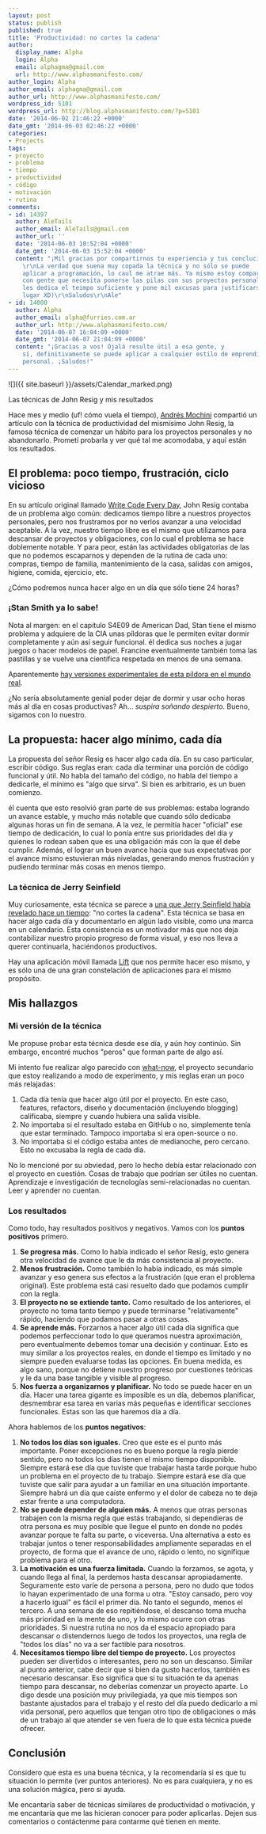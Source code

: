 ```yaml
---
layout: post
status: publish
published: true
title: 'Productividad: no cortes la cadena'
author:
  display_name: Alpha
  login: Alpha
  email: alphagma@gmail.com
  url: http://www.alphasmanifesto.com/
author_login: Alpha
author_email: alphagma@gmail.com
author_url: http://www.alphasmanifesto.com/
wordpress_id: 5101
wordpress_url: http://blog.alphasmanifesto.com/?p=5101
date: '2014-06-02 21:46:22 +0000'
date_gmt: '2014-06-03 02:46:22 +0000'
categories:
- Projects
tags:
- proyecto
- problema
- tiempo
- productividad
- código
- motivación
- rutina
comments:
- id: 14397
  author: AleTails
  author_email: AleTails@gmail.com
  author_url: ''
  date: '2014-06-03 10:52:04 +0000'
  date_gmt: '2014-06-03 15:52:04 +0000'
  content: "¡Mil gracias por compartirnos tu experiencia y tus concluciones!
    \r\nLa verdad que suena muy copada la técnica y no sólo se puede
    aplicar a programación, lo caul me atrae más. Ya mismo estoy compartiendo
    con gente que necesita ponerse las pilas con sus proyectos personales pero no
    les dedica el teimpo suficiente y pone mil excusas para justificarse (Yo en primer
    lugar XD)\r\nSaludos\r\nAle"
- id: 14800
  author: Alpha
  author_email: alpha@furries.com.ar
  author_url: http://www.alphasmanifesto.com/
  date: '2014-06-07 16:04:09 +0000'
  date_gmt: '2014-06-07 21:04:09 +0000'
  content: "¡Gracias a vos! Ojalá resulte útil a esa gente, y
    sí, definitivamente se puede aplicar a cualquier estilo de emprendimiento
    personal. ¡Saludos!"
---
```


![]({{ site.baseurl }}/assets/Calendar_marked.png)

Las técnicas de John Resig y mis resultados


Hace mes y medio (uf! cómo vuela el tiempo), <a href="https://github.com/andresmoschini">Andrés Mochini</a> compartió un artículo con la técnica de productividad del mismísimo John Resig, la famosa técnica de comenzar un hábito para los proyectos personales y no abandonarlo. Prometí probarla y ver qué tal me acomodaba, y aquí están los resultados.

<!--more-->

## El problema: poco tiempo, frustración, ciclo vicioso

En su artículo original llamado <a href="http://ejohn.org/blog/write-code-every-day/">Write Code Every Day</a>,  John Resig contaba de un problema algo común: dedicamos tiempo libre a nuestros proyectos personales, pero nos frustramos por no verlos avanzar a una velocidad aceptable. A la vez, nuestro tiempo libre es el mismo que utilizamos para descansar de proyectos y obligaciones, con lo cual el problema se hace doblemente notable. Y para peor, están las actividades obligatorias de las que no podemos escaparnos y dependen de la rutina de cada uno: compras, tiempo de familia, mantenimiento de la casa, salidas con amigos, higiene, comida, ejercicio, etc.

 ¿Cómo podremos nunca hacer algo en un día que sólo tiene 24 horas?

### ¡Stan Smith ya lo sabe!

Nota al margen: en el capítulo S4E09 de American Dad, Stan tiene el mismo problema y adquiere de la CIA unas píldoras que le permiten evitar dormir completamente y aún así seguir funcional. él dedica sus noches a jugar juegos o hacer modelos de papel. Francine eventualmente también toma las pastillas y se vuelve una científica respetada en menos de una semana.

Aparentemente <a href="http://abcnews.go.com/GMA/DrJohnson/story?id=128275">hay versiones experimentales de esta píldora en el mundo real</a>.

¿No sería absolutamente genial poder dejar de dormir y usar ocho horas más al día en cosas productivas? Ah... _*suspira soñando despierto*_. Bueno, sigamos con lo nuestro.

## La propuesta: hacer algo mínimo, cada día

La propuesta del señor Resig es hacer algo cada día. En su caso particular, escribir código. Sus reglas eran: cada día terminar una porción de código funcional y útil. No habla del tamaño del código, no habla del tiempo a dedicarle, el mínimo es "algo que sirva". Si bien es arbitrario, es un buen comienzo.

él cuenta que esto resolvió gran parte de sus problemas: estaba logrando un avance estable, y mucho más notable que cuando sólo dedicaba algunas horas un fin de semana. A la vez, le permitía hacer "oficial" ese tiempo de dedicación, lo cual lo ponía entre sus prioridades del día y quienes lo rodean saben que es una obligación más con la que él debe cumplir. Además, el lograr un buen avance hacía que sus expectativas por el avance mismo estuvieran más niveladas, generando menos frustración y pudiendo terminar más cosas en menos tiempo.

### La técnica de Jerry Seinfield

Muy curiosamente, esta técnica se parece a <a href="http://lifehacker.com/281626/jerry-seinfelds-productivity-secret">una que Jerry Seinfield había revelado hace un tiempo</a>: "no cortes la cadena". Esta técnica se basa en hacer algo cada día y documentarlo en algún lado visible, como una marca en un calendario. Esta consistencia es un motivador más que nos deja contabilizar nuestro propio progreso de forma visual, y eso nos lleva a querer continuarla, haciéndonos productivos.

Hay una aplicación móvil llamada <a href="https://lift.do/">Lift</a> que nos permite hacer eso mismo, y es sólo una de una gran constelación de aplicaciones para el mismo propósito.

## Mis hallazgos

### Mi versión de la técnica

Me propuse probar esta técnica desde ese día, y aún hoy continúo. Sin embargo, encontré muchos "peros" que forman parte de algo así.

Mi intento fue realizar algo parecido con <a href="https://blog.alphasmanifesto.com/tag/what-now/">what-now</a>, el proyecto secundario que estoy realizando a modo de experimento, y mis reglas eran un poco más relajadas:

1. Cada día tenía que hacer algo útil por el proyecto. En este caso, features, refactors, diseño y documentación (incluyendo blogging) calificaba, siempre y cuando hubiera una salida visible.
1. No importaba si el resultado estaba en GitHub o no, simplemente tenía que estar terminado. Tampoco importaba si era open-source o no.
1. No importaba si el código estaba antes de medianoche, pero cercano. Esto no excusaba la regla de cada día.

No lo mencioné por su obviedad, pero lo hecho debía estar relacionado con el proyecto en cuestión. Cosas de trabajo que podrían ser útiles no cuentan. Aprendizaje e investigación de tecnologías semi-relacionadas no cuentan. Leer y aprender no cuentan.

### Los resultados

Como todo, hay resultados positivos y negativos. Vamos con los **puntos positivos** primero.

1. **Se progresa más.** Como lo había indicado el señor Resig, esto genera otra velocidad de avance que le da más consistencia al proyecto.
1. **Menos frustración.** Como también lo había indicado, es más simple avanzar y eso genera sus efectos a la frustración (que eran el problema original). Este problema está casi resuelto dado que podamos cumplir con la regla.
1. **El proyecto no se extiende tanto.** Como resultado de los anteriores, el proyecto no toma tanto tiempo y puede terminarse "relativamente" rápido, haciendo que podamos pasar a otras cosas.
1. **Se aprende más.** Forzarnos a hacer algo útil cada día significa que podemos perfeccionar todo lo que queramos nuestra aproximación, pero eventualmente debemos tomar una decisión y continuar. Esto es muy similar a los proyectos reales, en donde el tiempo es limitado y no siempre pueden evaluarse todas las opciones. En buena medida, es algo sano, porque no detiene nuestro progreso por cuestiones teóricas y le da una base tangible y visible al progreso.
1. **Nos fuerza a organizarnos y planificar.** No todo se puede hacer en un día. Hacer una tarea gigante es imposible es un día, debemos planificar, desmembrar esa tarea en varias más pequeñas e identificar secciones funcionales. Estas son las que haremos día a día.

Ahora hablemos de los **puntos negativos**:

1. **No todos los días son iguales.** Creo que este es el punto más importante. Poner excepciones no es bueno porque la regla pierde sentido, pero no todos los días tienen el mismo tiempo disponible. Siempre estará ese día que tuviste que trabajar hasta tarde porque hubo un problema en el proyecto de tu trabajo. Siempre estará ese día que tuviste que salir para ayudar a un familiar en una situación importante. Siempre habrá un día que caíste enfermo y el dolor de cabeza no te deja estar frente a una computadora.
1. **No se puede depender de alguien más.** A menos que otras personas trabajen con la misma regla que estás trabajando, si dependieras de otra persona es muy posible que llegue el punto en donde no podés avanzar porque te falta su parte, o viceversa. Una alternativa a esto es trabajar juntos o tener responsabilidades ampliamente separadas en el proyecto, de forma que el avance de uno, rápido o lento, no signifique problema para el otro.
1. **La motivación es una fuerza limitada.** Cuando la forzamos, se agota, y cuando llega al final, la perdemos hasta descansar apropiadamente. Seguramente esto varíe de persona a persona, pero no dudo que todos lo hayan experimentado de una forma u otra. "Estoy cansado, pero voy a hacerlo igual" es fácil el primer día. No tanto el segundo, menos el tercero. A una semana de eso repitiéndose, el descanso toma mucha más prioridad en la mente de uno, y lo mismo ocurre con otras prioridades. Si nuestra rutina no nos da el espacio apropiado para descansar o distendernos luego de todos los proyectos, una regla de "todos los días" no va a ser factible para nosotros.
1. **Necesitamos tiempo libre del tiempo de proyecto.** Los proyectos pueden ser divertidos o interesantes, pero no son un descanso. Similar al punto anterior, cabe decir que si bien da gusto hacerlos, también es necesario descansar. Eso significa que si tu situación te da apenas tiempo para descansar, no deberías comenzar un proyecto aparte. Lo digo desde una posición muy privilegiada, ya que mis tiempos son bastante ajustados para el trabajo y el resto del día puedo dedicarlo a mi vida personal, pero aquellos que tengan otro tipo de obligaciones o más de un trabajo al que atender se ven fuera de lo que esta técnica puede ofrecer.

## Conclusión

Considero que esta es una buena técnica, y la recomendaría si es que tu situación lo permite (ver puntos anteriores). No es para cualquiera, y no es una solución mágica, pero sí ayuda.

Me encantaría saber de técnicas similares de productividad o motivación, y me encantaría que me las hicieran conocer para poder aplicarlas. Dejen sus comentarios o contáctenme para contarme qué tienen en mente.
